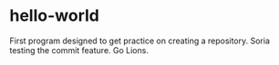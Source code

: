 # hello-world
First program designed to get practice on creating a repository.
Soria testing the commit feature. Go Lions.
